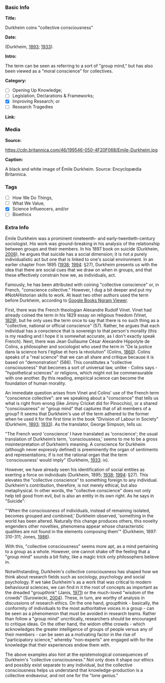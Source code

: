 <!-- *Copy and paste this file's text (in raw, without rendering) into new files for new stories. -->

### Basic Info

**Title:**
<!-- Insert title for this story in line 7. The name of the GitHub file above must be: "[BCE or CE] YYYY [TITLE].md". For example, an event in 530 BC with the title "Thales falls into a well" would be called "BCE 0530 Thales falls into a well.md" -->
Durkheim coins "collective consciousness"

**Date:**
<!-- Type in line 11 the date of this story, and link to a source confirming the selected date -->
(Durkheim, [1893](http://classiques.uqac.ca/classiques/Durkheim_emile/division_du_travail/division_travail.html); [1933](https://www.semanticscholar.org/paper/The-Division-of-Labor-in-Society-Durkheim/4a0f70d42c268a8fa0c5864baa284013dedfd9ea)).

**Intro:**
<!-- Share in line 15 a brief intro to the story (keep it under 240 characters) -->
The term can be seen as referring to a sort of "group mind," but has also been viewed as a "moral conscience" for collectives.

**Category:** 
<!-- Select one (and ONLY ONE) by typing "x" between "[ ]". -->

- [ ] Opening Up Knowledge;
- [ ] Legislation, Declarations & Frameworks;
- [x] Improving Research; or
- [ ] Research Tragedies

**Link:**
<!-- Not necessary, can say "N/A" or be a link to the story's pertinent document/article/book; as an example, the *Code of Hammurabi* links to the very [*Code of Hammurabi*](https://avalon.law.yale.edu/ancient/hamframe.asp). Type in line 27. -->


### Media

**Source:** 
<!-- Share in line 33 direct link to an image that can be shared following its copyright; [Wikimedia Commons](https://commons.wikimedia.org/wiki/Commons:Reusing_content_outside_Wikimedia) is a good place to look -->
https://cdn.britannica.com/46/199546-050-4F20F068/Emile-Durkheim.jpg

**Caption:** 
<!-- Insert a description of the image in line 37; be detailed as this will serve as ALT text -->
A black and white image of Émile Durkheim. Source: Encyclopædia Britannica.

### Tags
<!-- Type "x" between "[ ]" for all revelvant tags: -->

- [ ] How We Do Things, 
- [ ] What We Value, 
- [x] Science Influencers, and/or 
- [ ] Bioethics

### Extra Info
<!-- Paste the story onto line 49! Remember: a line is a paragraph and a blank line must be placed between paragraphs. -->
Émile Durkheim was a prominent nineteenth- and early-twentieth-century sociologist. His work was ground-breaking in his analysis of the relationship between groups and their members. In his 1897 book on suicide (Durkheim, [2006](https://www.google.co.uk/books/edition/On_Suicide/Dk31PO6cLW4C?hl=en&gbpv=0)), he argues that suicide has a social dimension; it is not a purely individualistic act but one that is linked to one's social environment. In an earlier chapter from 1895 ([1938](https://psycnet.apa.org/record/1938-15037-000); [1994](https://mitpress.mit.edu/books/readings-philosophy-social-science): §27), Durkheim presents us with the idea that there are social cues that we draw on when in groups, and that these effectively constrain how we, as individuals, act.

Famously, he has been attributed with coining "collective conscience" or, in French, "conscience collective." However, I dug a bit deeper and put my #NotAHistorian skills to work. At least two other authors used the term before Durkheim, according to [Google Books Ngram Viewer](https://books.google.com/ngrams/graph?content=conscience+collective&year_start=1800&year_end=2019&corpus=26&smoothing=3&direct_url=t1%3B%2Cconscience%20collective%3B%2Cc0).

First, there was the French theologian Alexandre Rudolf Vinet. Vinet had already coined the term in his 1829 essay on religious freedom (Vinet, [1829](https://www.google.co.uk/books/edition/Essai_sur_la_Conscience_et_sur_la_Libert/lR-IUGtUajcC?hl=en&gbpv=0)), but he only uses the term once to say that there is no such thing as a "collective, national or official conscience" (57). Rather, he argues that each individual has a conscience that is sovereign to that person's morality (this is my reading and I hope it is somewhat accurate, as I don't exactly speak French). Next, there was Jean Guillaume César Alexandre Hippolyte de Colins, a philosopher and sociologist who used the term in "De la justice dans la science hors l'église et hors la révolution" (Colins, [1860](https://www.google.co.uk/books/edition/De_la_justice_dans_la_science_hors_l_%C3%A9g/0bBbAAAAQAAJ?hl=en&gbpv=0)). Colins speaks of a "real science" that we can all share and critique because it is based on "demonstration" (586). This constitutes a "collective consciousness" that becomes a sort of universal law, unlike - Colins says - "hypothetical sciences" or religions, which might not be commensurable with one another. By this reading, empirical science can become the foundation of human morality.

An immediate question arises from Vinet and Colins' use of the French term "conscience collective": are we speaking about a "conscience" that tells us what is right from wrong (like Jiminy Cricket did for Pinocchio), or a shared "consciousness" or "group mind" that captures that of all members of a group? It seems that Durkheim's use of the term adhered to the former when he used it for the first time in the book "Division of Labour in Society" (Durkheim, [1893](http://classiques.uqac.ca/classiques/Durkheim_emile/division_du_travail/division_travail.html); [1933](https://www.semanticscholar.org/paper/The-Division-of-Labor-in-Society-Durkheim/4a0f70d42c268a8fa0c5864baa284013dedfd9ea)). As the translator, George Simpson, tells us:

"The French word 'conscience' I have translated as 'conscience'; the usual translation of Durkheim’s term, 'consciousness,' seems to me to be a gross misinterpretation of Durkheim’s meaning. A conscience for Durkheim (although never expressly defined) is preeminently the organ of sentiments and representations; if is not the rational organ that the term 'consciousness' would imply" (Durkheim, [1933](https://www.semanticscholar.org/paper/The-Division-of-Labor-in-Society-Durkheim/4a0f70d42c268a8fa0c5864baa284013dedfd9ea): ix).

However, we have already seen his identification of social entities as exerting a force on individuals (Durkheim, 1895; [1938](https://psycnet.apa.org/record/1938-15037-000); [1994](https://mitpress.mit.edu/books/readings-philosophy-social-science): §27). This elevates the "collective conscience" to something foreign to any individual. Durkheim's contribution, therefore, is not merely ethical, but also metaphysical. In other words, the "collective conscience" does not only help tell good from evil, but is also an entity in its own right. As he says in "Suicide":

"'When the consciousness of individuals, instead of remaining isolated, becomes grouped and combined,' Durkheim observed, 'something in the world has been altered. Naturally this change produces others, this novelty engenders other novelties, phenomena appear whose characteristic qualities are not found in the elements composing them'" (Durkheim, 1897: 310-311; Jones, [1986](https://durkheim.uchicago.edu/Summaries/suicide.html)).

With this, "collective consciousness" seems more apt, as a mind pertaining to a group as a whole. However, one cannot shake off the feeling that a "group mind" sounds a bit fishy, like a magic trick only philosophers believe in.

Notwithstanding, Durkheim's collective consciousness has shaped how we think about research fields such as sociology, psychology and social psychology. If we take Durkheim's as a work that was critical to modern behavioural sciences, we can find in it the root of concepts as important as the dreaded "groupthink" (Janis, [1971](http://agcommtheory.pbworks.com/f/GroupThink.pdf)) or the much-loved "wisdom of the crowds" (Surowiecki, [2004](https://psycnet.apa.org/record/2004-20179-000)). These, in turn, are worthy of analysis in discussions of research ethics. On the one hand, groupthink - basically, the conformity of individuals to the most authoritative voices in a group - can be seen as a phenomenon that must be avoided in research teams. Rather than follow a "group mind" uncritically, researchers should be encouraged to critique ideas. On the other hand, the widom ofthe crowds - which acknowledges the greater intelligence of groups of people versus any of their members - can be seen as a motivating factor in the rise of "participatory science," whereby "non-experts" are engaged with for the knowledge that their experiences endow them with.

The above examples also hint at the epistemological consequences of Durkheim's "collective consciousness." Not only does it shape our ethics and possibly exist separate to any individual, but the collective consciousness helps us understand that knowledge-production is a collective endeavour, and not one for the "lone genius."
